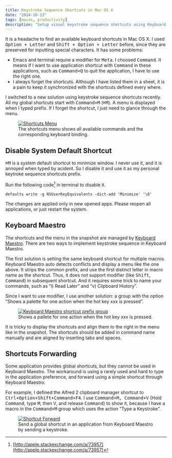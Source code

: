 ```yaml
---
title: Keystroke Sequence Shortcuts in Mac OS X
date: "2014-10-13"
tags: [macos, productivity]
description: "Setup visual keystroke sequence shortcuts using Keyboard Maestro in Mac OS X."
---
```


It is a headache to find an available keyboard shortcuts in Mac OS X.  I used <kbd>Option + Letter</kbd>  and <kbd>Shift + Option + Letter</kbd> before, since they are preserved for inputting special characters. It has some problems:

- Emacs and terminal require a modifier for <kbd>Meta</kbd>. I choosed <kbd>Command</kbd>. It means if I want to use application shortcut with <kbd>Command</kbd> in these applications, such as <kbd>Command+Q</kbd> to quit the application, I have to use the right one.
- I always forget the shortcuts. Although I have listed them in a sheet, it is a pain to keep it synchronized with the shortcuts defined every where.

I switched to a new solution using keystroke sequence shortcuts recently. All my global shortcuts start with <kbd>Command+M</kbd> (<kbd>⌘M</kbd>). A menu is displayed when I typed prefix. If I forget the shortcut, I just need to glance through the menu.

<!--more-->

<figure>
  <a href="/images/201410/cmd-m-menu.png">
    <img src="/images/201410/cmd-m-menu.png" alt="Shortcuts Menu" />
  </a>
  <figcaption>The shortcuts menu shows all available commands and the corresponding keyboard binding.</figcaption>
</figure>

## Disable System Default Shortcut

<kbd>⌘M</kbd> is a system default shortcut to minimize window. I never use it, and it is annoyed when typed by acident. So I disable it and use it as my personal keytroke sequence shortcuts prefix.

Run the following code[^1] in terminal to disable it.

    defaults write -g NSUserKeyEquivalents -dict-add 'Minimize' '\0'

The changes are applied only in new opened apps. Please reopen all applications, or just restart the system.

## Keyboard Maestro

The shortcuts and the menu in the snapshot are managed by [Keyboard Maestro][1]. There are two ways to implement keystroke sequence in Keyboard Maestro.

The first solution is setting the same keyboard shortcut for multiple macros. Keyboard Maestro auto detects conflicts and display a menu like the one above. It strips the common prefix, and use the first distinct letter in macro name as the shortcut. Thus, it does not support modifier (like <kbd>Shift</kbd>, <kbd>Command</kbd>) in subsequent shortcut. And it requires some trick to name your commands, such as “l) Read Later” and “v) Clipboard History”.

Since I want to use modifier, I use another solution: a group with the option “Shows a palette for one action when the hot key xxx is pressed”.

<figure>
  <a href="/images/201410/cmd-m-macro-group.png">
    <img src="/images/201410/cmd-m-macro-group.png" alt="Keyboard Maestro shortcut prefix group" />
  </a>
  <figcaption>Shows a pallete for one action when the hot key xxx is pressed.</figcaption>
</figure>

It is tricky to display the shortcuts and align them to the right in the menu like in the snapshot. The shortcuts should be added in command name manually and are aligned by inserting tabs and spaces.

## Shortcuts Forwarding

Some application provides global shortcuts, but they cannot be used in Keyboard Maestro. The workaround is using a rarely used and hard to type  in the application preference, and forward using a simple shortcut through Keyboard Maestro.

For example, I defined the Alfred 2 clipboard manager shortcut to <kbd>Ctrl+Option+Shift+Command+F4</kbd>. I use <kbd>Command+M, Command+V</kbd> (Hold <kbd>Command</kbd>, type <kbd>M</kbd>, then <kbd>V</kbd>, and release <kbd>Command</kbd>) to show it, because I have a macro in the <kbd>Command+M</kbd> group which uses the action “Type a Keystroke”.

<figure>
  <a href="/images/201410/shortcut-forward.png">
    <img src="/images/201410/shortcut-forward.png" alt="Shortcut Forward" />
  </a>
  <figcaption>Send a global shortcut in an application from Keyboard Maestro by sending a keystroke.</figcaption>
</figure>

[^1]:	[http://apple.stackexchange.com/a/73957](http://apple.stackexchange.com/a/73957)

[1]:	http://www.keyboardmaestro.com/main/ "Work Faster with Macros for Mac OS X"

